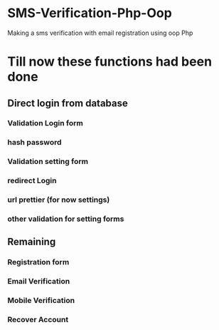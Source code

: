 # SMS-Verification-Php-Oop
Making a sms verification with email registration using oop Php 
#  Till now these functions had been done
## Direct login from database 
### Validation Login form
### hash password
### Validation setting form
### redirect Login
### url prettier (for now settings)
### other validation for setting forms
## Remaining #
### Registration form
### Email Verification
### Mobile Verification
### Recover Account 



